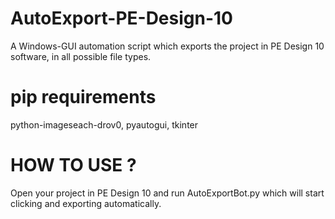 # AutoExport-PE-Design-10
A Windows-GUI automation script which exports the project in PE Design 10 software, in all possible file types.

# pip requirements
python-imageseach-drov0, pyautogui, tkinter

# HOW TO USE ?
Open your project in PE Design 10 and run AutoExportBot.py which will start clicking and exporting automatically.